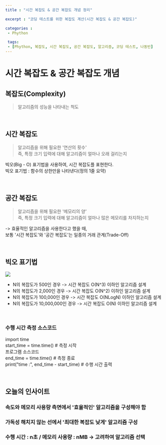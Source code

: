 ```yaml
---
title : "시간 복잡도 & 공간 복잡도 개념 정리"

excerpt : "코딩 테스트를 위한 복잡도 계산(시간 복잡도 & 공간 복잡도)"

categories :
 - Phython

 tags:
 - [Phython, 복잡도, 시간 복잡도, 공간 복잡도, 알고리즘, 코딩 테스트, 나동빈]
---
```


시간 복잡도 & 공간 복잡도 개념
===========================

## 복잡도(Complexity)
> 알고리즘의 성능을 나타내는 척도

<br/>

## 시간 복잡도
> 알고리즘을 위해 필요한 '연산의 횟수'  
즉, 특정 크기 입력에 대해 알고리즘이 얼마나 오래 걸리는지

빅오(Big - O) 표기법을 사용하여, 시간 복잡도플 표현한다.  
빅오 표기법 : 함수의 상한만을 나타낸다(정의 1줄 요약)

<br/>

## 공간 복잡도
> 알고리즘을 위해 필요한 '메모리의 양'  
즉, 특정 크기 입력에 대해 알고리즘이 얼마나 많은 메모리를 차지하는지

-> 효율적인 알고리즘을 사용한다고 했을 때,    
 보통 '시간 복잡도'와 '공간 복잡도'는 일종의 거래 관계(Trade-Off)   

<br/>

 ## 빅오 표기법
<img src="https://img1.daumcdn.net/thumb/R1280x0/?fname=http://t1.daumcdn.net/brunch/service/user/e0Ty/image/Qj73kgJw0hkxMZrZX-9--k1w_NU.jpg">

*  N의 복잡도가 500인 경우 -> 시간 복잡도 O(N^3) 이하인 알고리즘 설계  
*  N의 복잡도가 2,000인 경우 -> 시간 복잡도 O(N^2) 이하인 알고리즘 설계  
*  N의 복잡도가 100,000인 경우 -> 시간 복잡도 O(NLogN) 이하인 알고리즘 설계  
*  N의 복잡도가 10,000,000인 경우 -> 시간 복잡도 O(N) 이하인 알고리즘 설계  

<br/>

### 수행 시간 측정 소스코드    
import time    
start_time = time.time() # 측정 시작   
프로그램 소스코드    
end_time = time.time() # 측정 종료  
print("time :", end_time - start_time) # 수행 시간 출력  

<br/>

## 오늘의 인사이트  
### 속도와 메모리 사용량 측면에서 '효율적인' 알고리즘을 구성해야 함   
### 가독성 해치지 않는 선에서 '최대한 복잡도 낮게' 알고리즘 구성  
### 수행 시간 : n초 / 메모리 사용량 : nMB -> 고려하여 알고리즘 선택  
